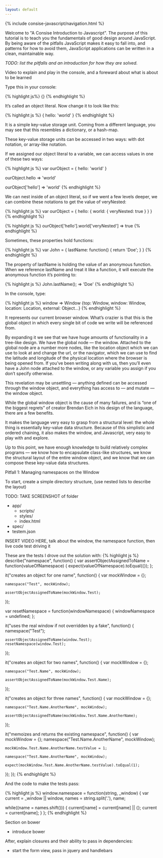 ```yaml
---
layout: default
---
```

{% include consise-javascript/navigation.html %}

Welcome to "A Consise Introduction to Javascript".  The purpose of this tutorial is to teach you the fundamentals of good design around JavaScript.  By being aware of the pitfalls
JavaScript makes it easy to fall into, and patterns for how to avoid them, JavaScript applications can be written in a clean, maintainable way.

_TODO: list the pitfalls and an introduction for how they are solved._

Video to explain and play in the console, and a foreward about what is about to be learned

Type this in your console:

{% highlight js%}
{}
{% endhighlight %}

It’s called an object literal.  Now change it to look like this:

{% highlight js %}
{
  hello: 'world'
}
{% endhighlight %}

It is a simple key-value storage unit. Coming from a different language, you may see that this resembles a dictionary, or a hash-map.

These key-value storage units can be accessed in two ways: with dot notation, or array-like notation.

If we assigned our object literal to a variable, we can access values in one of these two ways:

{% highlight js %}
var ourObject = {
  hello: 'world'
}

ourObject.hello
=> 'world'

ourObject['hello']
=> 'world'
{% endhighlight %}

We can nest inside of an object literal, so if we went a few levels deeper, we can combine these notations to get the value of veryNested:

{% highlight js %}
var ourObject = {
  hello: {
    world: {
      veryNested: true
    }
  }
}
{% endhighlight %}

{% highlight js %}
ourObject['hello'].world['veryNested']
=> true
{% endhighlight %}

Sometimes, these properties hold functions:

{% highlight js %}
var John = {
  lastName: function() {
    return 'Doe';
  }
}
{% endhighlight %}

The property of lastName is holding the value of an anonymous function.  When we reference lastName and treat it like a function, it will execute the anonymous function it’s pointing to:

{% highlight js %}
John.lastName();
=> 'Doe'
{% endhighlight %}

In the console, type:

{% highlight js %}
window
=> Window {top: Window, window: Window, location: Location, external: Object…}
{% endhighlight %}

It represents our current browser window.  What’s crazier is that this is the global object in which every single bit of code we write will be referenced from.

By expanding it we see that we have huge amounts of functionality in a tree-like design.  We have the global node — the window.  Attached to the global node are a number more nodes, like the location object which we can use to look at and change the url, or the navigator, which we can use to find the latitude and longitude of the physical location where the browser is being opened from.  If you’ve been writing along with us, then you’ll even have a John node attached to the window, or any variable you assign if you don’t specify otherwise.

This revelation may be unsettling — anything defined can be accessed through the window object, and everything has access to — and mutate — the window object.

While the global window object is the cause of many failures, and is “one of the biggest regrets” of creator Brendan Eich in his design of the language, there are a few benefits.

It makes the language very easy to grasp from a structural level: the whole thing is essentially key-value data structure.  Because of this simplistic and ordered chaining, it also makes the window, and Javascript, very easy to play with and explore.

Up to this point, we have enough knowledge to build relatively complex programs — we know how to encapsulate class-like structures, we know the structural layout of the entire window object, and we know that we can compose these key-value data structures.

Pitfall 1: Managing namespaces on the Window

To start, create a simple directory structure, (use nested lists to describe the layout)

TODO: TAKE SCREENSHOT of folder
- app/
  - scripts/
  - styles/
  - index.html
- spec/
- testem.json

INSERT VIDEO HERE, talk about the window, the namespace function, then live code test driving it

These are the tests I drove out the solution with:
{% highlight js %}
describe("namespace", function() {
  var assertObjectAssignedToName = function(valueOfNamespace) {
    expect(valueOfNamespace).toEqual({});
  };

  it("creates an object for one name", function() {
    var mockWindow = {};

    namespace("Test", mockWindow);

    assertObjectAssignedToName(mockWindow.Test);
  });

  var resetNamespace = function(windowNamespace) {
    windowNamespace = undefined;
  };

  it("uses the real window if not overridden by a fake", function() {
    namespace("Test");

    assertObjectAssignedToName(window.Test);
    resetNamespace(window.Test);
  });

  it("creates an object for two names", function() {
    var mockWindow = {};

    namespace("Test.Name", mockWindow);

    assertObjectAssignedToName(mockWindow.Test.Name);
  });

  it("creates an object for three names", function() {
    var mockWindow = {};

    namespace("Test.Name.AnotherName", mockWindow);

    assertObjectAssignedToName(mockWindow.Test.Name.AnotherName);
  });

  it("memoizes and returns the existing namespace", function() {
    var mockWindow = {};
    namespace("Test.Name.AnotherName", mockWindow);

    mockWindow.Test.Name.AnotherName.testValue = 1;

    namespace("Test.Name.AnotherName", mockWindow);

    expect(mockWindow.Test.Name.AnotherName.testValue).toEqual(1);
  });
});
{% endhighlight %}

And the code to make the tests pass:

{% highlight js %}
window.namespace = function(string, _window) {
  var current = _window || window,
      names = string.split('.'),
      name;

  while((name = names.shift())) {
    current[name] = current[name] || {};
    current = current[name];
  }
};
{% endhighlight %}

Section on bower
- introduce bower 

After, explain closures and their ability to pass in dependencies:
- start the form view, pass in jquery and handlebars

